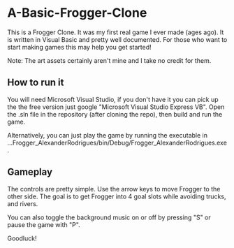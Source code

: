 A-Basic-Frogger-Clone
=====================

This is a Frogger Clone. It was my first real game I ever made (ages ago). It is written in Visual Basic and pretty well documented. 
For those who want to start making games this may help you get started! 

Note: The art assets certainly aren't mine and I take no credit for them.

How to run it
-------

You will need Microsoft Visual Studio, if you don't have it you can pick up the the free version just google
"Microsoft Visual Studio Express VB". Open the .sln file in the repository (after cloning the repo), 
then build and run the game.

Alternatively, you can just play the game by running the executable in 
...Frogger_AlexanderRodrigues/bin/Debug/Frogger_AlexanderRodrigues.exe.

Gameplay
------

The controls are pretty simple. Use the arrow keys to move Frogger to the other side. The goal is to get Frogger
into 4 goal slots while avoiding trucks, and rivers.

You can also toggle the background music on or off by pressing "S" or pause the game with "P".

Goodluck!
